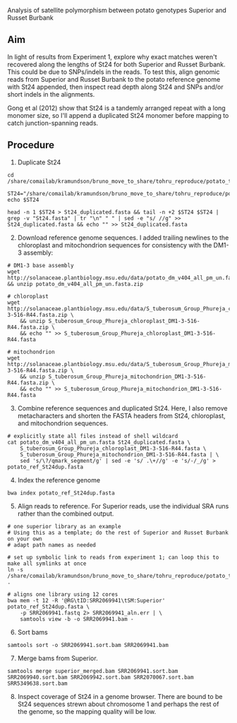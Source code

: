 Analysis of satellite polymorphism between potato genotypes Superior and Russet Burbank

## Aim

In light of results from Experiment 1, explore why exact matches weren't recovered along
the lengths of St24 for both Superior and Russet Burbank. This could be due to SNPs/indels
in the reads. To test this, align genomic reads from Superior and Russet Burbank to the
potato reference genome with St24 appended, then inspect read depth along St24 and SNPs
and/or short indels in the alignments.

Gong et al (2012) show that St24 is a tandemly arranged repeat with a long monomer size,
so I'll append a duplicated St24 monomer before mapping to catch junction-spanning reads.

## Procedure

1. Duplicate St24

```
cd /share/comailab/kramundson/bruno_move_to_share/tohru_reproduce/potato_tandem_repeats/experiments/2_mapping_with_St24/

ST24="/share/comailab/kramundson/bruno_move_to_share/tohru_reproduce/potato_tandem_repeats/experiments/1_superior_rb_comparison/data/St24.fasta"
echo $ST24

head -n 1 $ST24 > St24_duplicated.fasta && tail -n +2 $ST24 $ST24 | grep -v "St24.fasta" | tr "\n" " " | sed -e "s/ //g" >> St24_duplicated.fasta && echo "" >> St24_duplicated.fasta
```

2. Download reference genome sequences. I added trailing newlines to the chloroplast and
mitochondrion sequences for consistency with the DM1-3 assembly:

```
# DM1-3 base assembly
wget http://solanaceae.plantbiology.msu.edu/data/potato_dm_v404_all_pm_un.fasta.zip && unzip potato_dm_v404_all_pm_un.fasta.zip

# chloroplast
wget http://solanaceae.plantbiology.msu.edu/data/S_tuberosum_Group_Phureja_chloroplast_DM1-3-516-R44.fasta.zip \
    && unzip S_tuberosum_Group_Phureja_chloroplast_DM1-3-516-R44.fasta.zip \
    && echo "" >> S_tuberosum_Group_Phureja_chloroplast_DM1-3-516-R44.fasta

# mitochondrion
wget http://solanaceae.plantbiology.msu.edu/data/S_tuberosum_Group_Phureja_mitochondrion_DM1-3-516-R44.fasta.zip \
    && unzip S_tuberosum_Group_Phureja_mitochondrion_DM1-3-516-R44.fasta.zip \
    && echo "" >> S_tuberosum_Group_Phureja_mitochondrion_DM1-3-516-R44.fasta
```

3. Combine reference sequences and duplicated St24. Here, I also remove metacharacters and
shorten the FASTA headers from St24, chloroplast, and mitochondrion sequences.

```
# explicitly state all files instead of shell wildcard
cat potato_dm_v404_all_pm_un.fasta St24_duplicated.fasta \
    S_tuberosum_Group_Phureja_chloroplast_DM1-3-516-R44.fasta \
    S_tuberosum_Group_Phureja_mitochondrion_DM1-3-516-R44.fasta | \
    sed 's/\?/qmark_segment/g' | sed -e 's/ .\+//g' -e 's/-/_/g' > potato_ref_St24dup.fasta
```

4. Index the reference genome

```
bwa index potato_ref_St24dup.fasta
```

5. Align reads to reference. For Superior reads, use the individual SRA runs rather than
the combined output.

```
# one superior library as an example
# Using this as a template; do the rest of Superior and Russet Burbank on your own
# adapt path names as needed

# set up symbolic link to reads from experiment 1; can loop this to make all symlinks at once
ln -s /share/comailab/kramundson/bruno_move_to_share/tohru_reproduce/potato_tandem_repeats/data/reads/SRR2069941.fastq .

# aligns one library using 12 cores
bwa mem -t 12 -R '@RG\tID:SRR2069941\tSM:Superior' potato_ref_St24dup.fasta \
    -p SRR2069941.fastq 2> SRR2069941_aln.err | \
    samtools view -b -o SRR2069941.bam -
```

6. Sort bams

```
samtools sort -o SRR2069941.sort.bam SRR2069941.bam
```

7. Merge bams from Superior.

```
samtools merge superior_merged.bam SRR2069941.sort.bam SRR2069940.sort.bam SRR2069942.sort.bam SRR2070067.sort.bam SRR5349638.sort.bam
```

8. Inspect coverage of St24 in a genome browser. There are bound to be St24 sequences strewn
about chromosome 1 and perhaps the rest of the genome, so the mapping quality will be low.